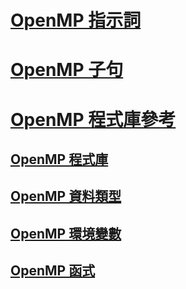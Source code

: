 # [OpenMP 指示詞](openmp-directives.md)
# [OpenMP 子句](openmp-clauses.md)
# [OpenMP 程式庫參考](openmp-library-reference.md)
## [OpenMP 程式庫](openmp-libraries.md)
## [OpenMP 資料類型](openmp-data-types.md)
## [OpenMP 環境變數](openmp-environment-variables.md)
## [OpenMP 函式](openmp-functions.md)
